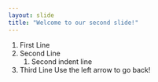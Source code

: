 ```yaml
---
layout: slide
title: "Welcome to our second slide!"
---
```

1. First Line
1. Second Line
    1. Second indent line
1. Third Line
Use the left arrow to go back!
